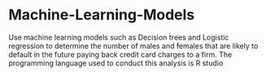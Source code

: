 # Machine-Learning-Models
Use machine learning models such as Decision trees and Logistic regression to determine the number of males and females that are likely to default in the future paying back credit card charges to a firm. The programming language used to conduct this analysis is R studio

